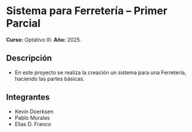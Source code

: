 # Sistema para Ferretería – Primer Parcial

**Curso:** Optativo III.
**Año:** 2025.

## Descripción

- En este proyecto se realiza la creación un sistema para una Ferretería, haciendo las partes básicas.

## Integrantes

* Kevin Doerksen
* Pablo Morales
* Elias D. Franco
